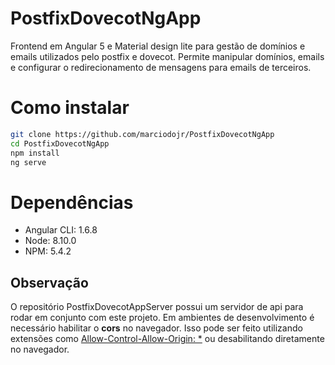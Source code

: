 # PostfixDovecotNgApp

Frontend em Angular 5 e Material design lite para gestão de domínios e emails utilizados pelo postfix e dovecot. Permite manipular domínios, emails e configurar o redirecionamento de mensagens para emails de terceiros.

# Como instalar
```sh
git clone https://github.com/marciodojr/PostfixDovecotNgApp
cd PostfixDovecotNgApp
npm install
ng serve
```

# Dependências

- Angular CLI: 1.6.8
- Node: 8.10.0
- NPM: 5.4.2


## Observação

O repositório PostfixDovecotAppServer possui um servidor de api para rodar em conjunto com este projeto. Em ambientes de desenvolvimento é necessário habilitar o **cors** no navegador. Isso pode ser feito utilizando extensões como [Allow-Control-Allow-Origin: *](https://chrome.google.com/webstore/detail/allow-control-allow-origi/nlfbmbojpeacfghkpbjhddihlkkiljbi) ou desabilitando diretamente no navegador.
